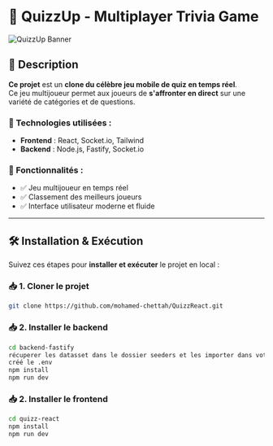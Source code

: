 # 🎉 QuizzUp - Multiplayer Trivia Game

![QuizzUp Banner](https://upload.wikimedia.org/wikipedia/fr/thumb/6/6c/QuizUp_Logo.svg/976px-QuizUp_Logo.svg.png?20160618210908) <!-- Ajoute une image de bannière si tu en as une -->

## 📌 Description

**Ce projet** est un **clone du célèbre jeu mobile de quiz en temps réel**.  
Ce jeu multijoueur permet aux joueurs de **s'affronter en direct** sur une variété de catégories et de questions.

### 🚀 Technologies utilisées :
- **Frontend** : React, Socket.io, Tailwind
- **Backend** : Node.js, Fastify, Socket.io

### 🚀 Fonctionnalités :
- ✅ Jeu multijoueur en temps réel
- ✅ Classement des meilleurs joueurs
- ✅ Interface utilisateur moderne et fluide
---

## 🛠️ Installation & Exécution

Suivez ces étapes pour **installer et exécuter** le projet en local :

### 📥 1. Cloner le projet
```bash
git clone https://github.com/mohamed-chettah/QuizzReact.git
```

### 📥 2. Installer le backend
```bash
cd backend-fastify
récuperer les datasset dans le dossier seeders et les importer dans votre base de données
créé le .env
npm install
npm run dev
```
### 📥 2. Installer le frontend
```bash
cd quizz-react
npm install
npm run dev
```
